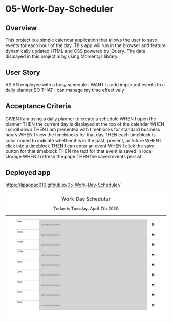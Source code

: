 # 05-Work-Day-Scheduler

## Overview
This project is a simple calendar application that allows the user to save events for each hour of the day. This app will run in the browser and feature dynamically updated HTML and CSS powered by jQuery.
The date displayed in this project is by using Moment.js library.

## User Story

AS AN employee with a busy schedule
I WANT to add important events to a daily planner
SO THAT I can manage my time effectively


## Acceptance Criteria

GIVEN I am using a daily planner to create a schedule
WHEN I open the planner
THEN the current day is displayed at the top of the calendar
WHEN I scroll down
THEN I am presented with timeblocks for standard business hours
WHEN I view the timeblocks for that day
THEN each timeblock is color coded to indicate whether it is in the past, present, or future
WHEN I click into a timeblock
THEN I can enter an event
WHEN I click the save button for that timeblock
THEN the text for that event is saved in local storage
WHEN I refresh the page
THEN the saved events persist


## Deployed app
https://lipaopao010.github.io/05-Work-Day-Scheduler/

![screenshot](screencapture-05-Work-Day-Scheduler.png)





